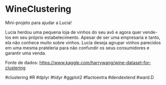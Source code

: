 # WineClustering

Mini-projeto para ajudar a Lucia! 

Lucia herdou uma pequena loja de vinhos do seu avô e agora quer vende-los em seu próprio estabelecimento. 
Apesar de ser uma empresaria e tanto, ela não conhece muito sobre vinhos. Lucia deseja agrupar vinhos parecidos
em uma mesma prateleria para não confundir os seus consumidores e garantir uma venda.

Fonte de dados: https://www.kaggle.com/harrywang/wine-dataset-for-clustering

#clustering #R #dplyr #tidyr #ggplot2 #factoextra #dendextend #ward.D
